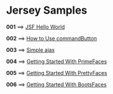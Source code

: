 # Jersey Samples

**001** ==> [JSF Hello World](https://github.com/mhdr/JavaEE/tree/master/JSF/001)

**002** ==> [How to Use commandButton](https://github.com/mhdr/JavaEE/tree/master/JSF/002)

**003** ==> [Simple ajax](https://github.com/mhdr/JavaEE/tree/master/JSF/003)

**004** ==> [Getting Started With PrimeFaces](https://github.com/mhdr/JavaEE/tree/master/JSF/004)

**005** ==> [Getting Started With PrettyFaces](https://github.com/mhdr/JavaEE/tree/master/JSF/005)

**006** ==> [Getting Started With BootsFaces](https://github.com/mhdr/JavaEE/tree/master/JSF/006)